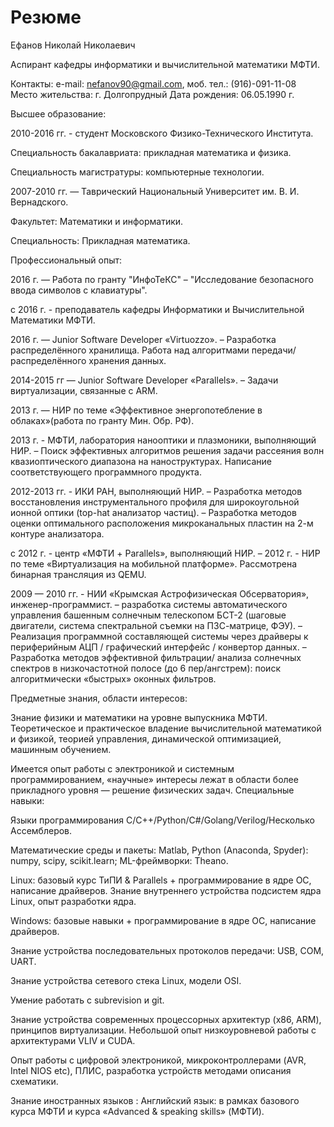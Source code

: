 # Резюме

Ефанов Николай Николаевич 

Аспирант кафедры информатики и вычислительной математики МФТИ.

Контакты: e-mail: nefanov90@gmail.com, моб. тел.: (916)-091-11-08 
Место жительства: г. Долгопрудный 
Дата рождения: 06.05.1990 г.

Высшее образование: 

2010-2016 гг. - студент Московского Физико-Технического Института.

Специальность бакалавриата: прикладная математика и физика.

Специальность магистратуры: компьютерные технологии.

2007-2010 гг. — Таврический Национальный Университет им. В. И. Вернадского. 

Факультет: Математики и информатики.

Специальность: Прикладная математика. 

Профессиональный опыт: 

2016 г. — Работа по гранту "ИнфоТеКС"
– "Исследование безопасного ввода символов с клавиатуры".

с 2016 г. - преподаватель кафедры Информатики и Вычислительной Математики МФТИ.

2016 г. — Junior Software Developer  «Virtuozzo».
– Разработка распределённого хранилища. Работа над алгоритмами передачи/распределённого хранения данных.

2014-2015 гг — Junior Software Developer  «Parallels».
– Задачи виртуализации, связанные с ARM.

2013 г. — НИР по теме «Эффективное энергопотебление в облаках»(работа по 
гранту Мин. Обр. РФ).

2013 г. - МФТИ, лаборатория нанооптики и плазмоники, выполняющий НИР. 
– Поиск эффективных алгоритмов решения задачи рассеяния волн квазиоптического 
диапазона на наноструктурах. Написание соответствующего программного продукта.

2012-2013 гг. - ИКИ РАН, выполняющий НИР. 
– Разработка методов восстановления инструментального профиля для широкоугольной 
ионной оптики (top-hat анализатор частиц). 
– Разработка методов оценки оптимального расположения микроканальных пластин на 
2-м контуре анализатора. 

с 2012 г. - центр «МФТИ + Parallels», выполняющий НИР. 
– 2012 г. - НИР по теме «Виртуализация на мобильной платформе». 
Рассмотрена бинарная трансляция из QEMU. 

2009 — 2010 гг. - НИИ «Крымская Астрофизическая Обсерватория», инженер-программист. 
– разработка системы автоматического управления башенным солнечным телескопом 
БСТ-2 (шаговые двигатели, система спектральной съемки на ПЗС-матрице, ФЭУ). 
– Реализация программной составляющей системы через драйверы к периферийным 
АЦП / графический интерфейс / конвертор данных. 
– Разработка методов эффективной фильтрации/ анализа солнечных спектров в 
низкочастотной полосе (до 6 пер/ангстрем): поиск алгоритмически «быстрых» 
оконных фильтров. 

Предметные знания, области интересов:

Знание физики и математики на уровне выпускника МФТИ. Теоретическое и практическое владение вычислительной математикой и физикой,  теорией управления, динамической оптимизацией, машинным обучением.

Имеется опыт работы с электроникой и системным программированием, «научные» интересы лежат в области более прикладного уровня — решение физических задач.
Специальные навыки:

Языки программирования C/C++/Python/C#/Golang/Verilog/Несколько Ассемблеров.

Математические среды и пакеты: Matlab, Python (Anaconda, Spyder): numpy, scipy, scikit.learn; ML-фреймворки: Theano.

Linux: базовый курс ТиПИ & Parallels + программирование в ядре ОС, написание драйверов.
Знание внутреннего устройства подсистем ядра Linux, опыт разработки ядра.

Windows: базовые навыки + программирование в ядре ОС, написание драйверов.

Знание устройства последовательных протоколов передачи: USB, COM, UART.

Знание устройства сетевого стека Linux, модели OSI.

Умение работать с subrevision и git. 

Знание устройства современных процессорных архитектур (x86, ARM), принципов виртуализации. Небольшой опыт низкоуровневой работы с архитектурами VLIV и CUDA.

Опыт работы с цифровой электроникой, микроконтроллерами (AVR, Intel NIOS etc), ПЛИС, разработка устройств методами описания схематики. 

Знание иностранных языков :
Английский язык: в рамках базового курса МФТИ и курса «Advanced &  speaking skills» (МФТИ).
